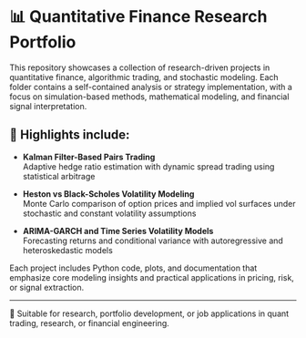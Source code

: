 # 📊 Quantitative Finance Research Portfolio

This repository showcases a collection of research-driven projects in quantitative finance, algorithmic trading, and stochastic modeling. Each folder contains a self-contained analysis or strategy implementation, with a focus on simulation-based methods, mathematical modeling, and financial signal interpretation.

## 🧠 Highlights include:
- **Kalman Filter-Based Pairs Trading**  
  Adaptive hedge ratio estimation with dynamic spread trading using statistical arbitrage

- **Heston vs Black-Scholes Volatility Modeling**  
  Monte Carlo comparison of option prices and implied vol surfaces under stochastic and constant volatility assumptions

- **ARIMA-GARCH and Time Series Volatility Models**  
  Forecasting returns and conditional variance with autoregressive and heteroskedastic models

Each project includes Python code, plots, and documentation that emphasize core modeling insights and practical applications in pricing, risk, or signal extraction.

---

📎 Suitable for research, portfolio development, or job applications in quant trading, research, or financial engineering.
